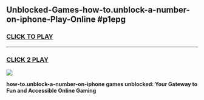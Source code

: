 
## Unblocked-Games-how-to.unblock-a-number-on-iphone-Play-Online #p1epg
<h3>
<a href="https://news.freeplayer.one?title=how-to.unblock-a-number-on-iphone&ref=3">CLICK TO PLAY</a></h3>
<hr>

<h3>
<a href="https://news.freeplayer.one?title=how-to.unblock-a-number-on-iphone&ref=3">CLICK 2 PLAY</a>
  
</h3>

<a href="https://news.freeplayer.one?title=how-to.unblock-a-number-on-iphone&ref=3"><img src="https://clearcache.store/games.png"></a>


**how-to.unblock-a-number-on-iphone games unblocked: Your Gateway to Fun and Accessible Online Gaming**
